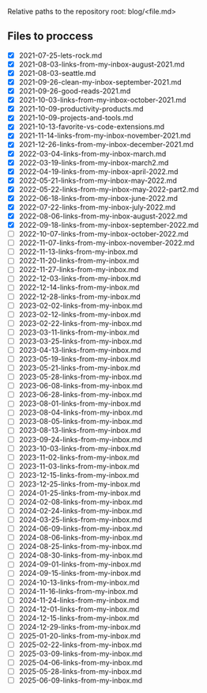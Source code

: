 Relative paths to the repository root: 
blog/<file.md>


## Files to proccess
- [x] 2021-07-25-lets-rock.md
- [x] 2021-08-03-links-from-my-inbox-august-2021.md
- [x] 2021-08-03-seattle.md
- [x] 2021-09-26-clean-my-inbox-september-2021.md
- [x] 2021-09-26-good-reads-2021.md
- [x] 2021-10-03-links-from-my-inbox-october-2021.md
- [x] 2021-10-09-productivity-products.md
- [x] 2021-10-09-projects-and-tools.md
- [x] 2021-10-13-favorite-vs-code-extensions.md
- [x] 2021-11-14-links-from-my-inbox-november-2021.md
- [x] 2021-12-26-links-from-my-inbox-december-2021.md
- [x] 2022-03-04-links-from-my-inbox-march.md
- [x] 2022-03-19-links-from-my-inbox-march2.md
- [x] 2022-04-19-links-from-my-inbox-april-2022.md
- [x] 2022-05-21-links-from-my-inbox-may-2022.md
- [x] 2022-05-22-links-from-my-inbox-may-2022-part2.md
- [x] 2022-06-18-links-from-my-inbox-june-2022.md
- [x] 2022-07-22-links-from-my-inbox-july-2022.md
- [x] 2022-08-06-links-from-my-inbox-august-2022.md
- [x] 2022-09-18-links-from-my-inbox-september-2022.md
- [ ] 2022-10-07-links-from-my-inbox-october-2022.md
- [ ] 2022-11-07-links-from-my-inbox-november-2022.md
- [ ] 2022-11-13-links-from-my-inbox.md
- [ ] 2022-11-20-links-from-my-inbox.md
- [ ] 2022-11-27-links-from-my-inbox.md
- [ ] 2022-12-03-links-from-my-inbox.md
- [ ] 2022-12-14-links-from-my-inbox.md
- [ ] 2022-12-28-links-from-my-inbox.md
- [ ] 2023-02-02-links-from-my-inbox.md
- [ ] 2023-02-12-links-from-my-inbox.md
- [ ] 2023-02-22-links-from-my-inbox.md
- [ ] 2023-03-11-links-from-my-inbox.md
- [ ] 2023-03-25-links-from-my-inbox.md
- [ ] 2023-04-13-links-from-my-inbox.md
- [ ] 2023-05-19-links-from-my-inbox.md
- [ ] 2023-05-21-links-from-my-inbox.md
- [ ] 2023-05-28-links-from-my-inbox.md
- [ ] 2023-06-08-links-from-my-inbox.md
- [ ] 2023-06-28-links-from-my-inbox.md
- [ ] 2023-08-01-links-from-my-inbox.md
- [ ] 2023-08-04-links-from-my-inbox.md
- [ ] 2023-08-05-links-from-my-inbox.md
- [ ] 2023-08-13-links-from-my-inbox.md
- [ ] 2023-09-24-links-from-my-inbox.md
- [ ] 2023-10-03-links-from-my-inbox.md
- [ ] 2023-11-02-links-from-my-inbox.md
- [ ] 2023-11-03-links-from-my-inbox.md
- [ ] 2023-12-15-links-from-my-inbox.md
- [ ] 2023-12-25-links-from-my-inbox.md
- [ ] 2024-01-25-links-from-my-inbox.md
- [ ] 2024-02-08-links-from-my-inbox.md
- [ ] 2024-02-24-links-from-my-inbox.md
- [ ] 2024-03-25-links-from-my-inbox.md
- [ ] 2024-06-09-links-from-my-inbox.md
- [ ] 2024-08-06-links-from-my-inbox.md
- [ ] 2024-08-25-links-from-my-inbox.md
- [ ] 2024-08-30-links-from-my-inbox.md
- [ ] 2024-09-01-links-from-my-inbox.md
- [ ] 2024-09-15-links-from-my-inbox.md
- [ ] 2024-10-13-links-from-my-inbox.md
- [ ] 2024-11-16-links-from-my-inbox.md
- [ ] 2024-11-24-links-from-my-inbox.md
- [ ] 2024-12-01-links-from-my-inbox.md
- [ ] 2024-12-15-links-from-my-inbox.md
- [ ] 2024-12-29-links-from-my-inbox.md
- [ ] 2025-01-20-links-from-my-inbox.md
- [ ] 2025-02-22-links-from-my-inbox.md
- [ ] 2025-03-09-links-from-my-inbox.md
- [ ] 2025-04-06-links-from-my-inbox.md
- [ ] 2025-05-28-links-from-my-inbox.md
- [ ] 2025-06-09-links-from-my-inbox.md
